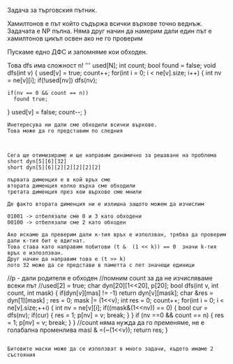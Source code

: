 Задача за търговския пътник.

Хамилтонов е път който съдържа всички върхове точно веднъж.
Задачата е NP пълна.
Няма друг начин да намерим дали един път е хамилтонов цикъл освен ако не го проверим

Пускаме едно ДФС и запомняме кои  обходен.

Това dfs има сложност n!
'''
used[N];
int count;
bool found = false;
void dfs(int v)
{
  used[v] = true;
  count++;
  for(int i = 0; i < ne[v].size; i++)
  {
    int nv = ne[v][i];
    if(!used[nv])
      dfs(nv);

    if(nv == 0 && count == n))
      found true;
  }
  used[v] = false;
  count--;
}
```
Инетересува ни дали сме обходили всички върхове.
Това може да го представим по следния



Сега ще отимизираме и ще направим динамично за решаване на проблема
short dyn[5][6][32]
short dyn[5][6][2][2][2][2][2]

първата дименция е в кой връх сме
втората дименция колко върха сме обходили
третата дименция през кои върхове сме мнили

Де факто втората дименция ни е излишна защото можем да изчислим

01001 -> отбелязали сме 0 и 3 като обходени
00100 -> отбелязали сме 2 като обходен

Ако искаме да преверим дали к-тия връх е използван, трябва да проверим дали к-тия бит е вдигнат.
Това става като направим побитови (t &  (1 << k)) == 0  значи k-тия връх е изпозлзван.
Друг начин да направим това е (t >> k)
лото 32 може да се представи в паметта с пет значещи единици

```
//p - дали родителя е обходен
//помним count за да не изчисляваме всеки път
//used[2] = true;
char dyn[20][1<<20], p[20];
bool dfs(int v, int count, int mask)
{
  if(dyn[v][mas] != -1) return dyn[v][mask];
  char &res = dyn[1][mask] ; res = 0;
  mask |= (1<<v);
  int res = 0;
  count++;
  for(int i = 0; i < ne[v].size;++i)
  {
    int nv = ne[v][i];
      if((mask&(1<<nv)) == 0)
      {
        bool cur = dfs(nv);
        if(cur)
        {
          res = 1;
          p[nv] = v;
          break;
        }
      }
      if (nv ==0 && count == n)
      {
        res = 1;
        p[nv] = v;
        break;
      }
  }
  //count няма нужда да го пременяме, не е голабална променлива
  masl & =(~(1<<v));
  return res;
}
```

Битовите маски може да се използват в много задачи, където имаме 2 състояния
